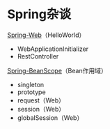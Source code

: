 # Spring杂谈

[Spring-Web](spring-example-web)（HelloWorld）

- WebApplicationInitializer
- RestController

[Spring-BeanScope](spring-example-bean-scope)（Bean作用域）

- singleton
- prototype
- request（Web）
- session（Web）
- globalSession（Web）